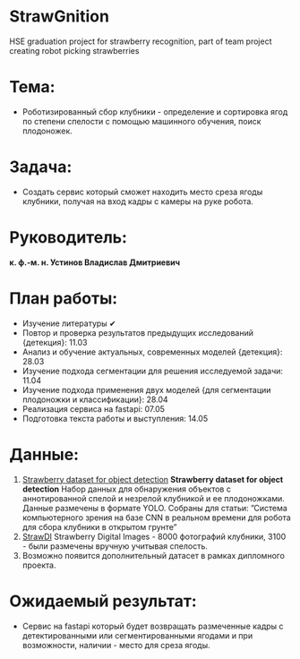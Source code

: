 # StrawGnition
HSE graduation project for strawberry recognition, part of team project creating robot picking strawberries
# Тема:
* Роботизированный сбор клубники - определение и сортировка ягод по степени спелости с помощью машинного обучения, поиск плодоножек.
# Задача:
* Создать сервис который сможет находить место среза ягоды клубники, получая на вход кадры с камеры на руке робота.
# Руководитель:
**к. ф.-м. н. Устинов Владислав Дмитриевич**
# План работы:
* Изучение литературы ✔
* Повтор и проверка результатов предыдущих исследований {детекция}: 11.03
* Анализ и обучение актуальных, современных моделей {детекция}: 28.03
* Изучение подхода сегментации для решения исследуемой задачи: 11.04
* Изучение подхода применения двух моделей {для сегментации плодоножки и классификации}: 28.04
* Реализация сервиса на fastapi: 07.05
* Подготовка текста работы и выступления: 14.05
# Данные:
1) [Strawberry dataset for object detection](https://zenodo.org/records/6126677#.ZGUS8nbMIuW)
	**Strawberry dataset for object detection**
	Набор данных для обнаружения объектов с аннотированной спелой и незрелой клубникой и ее плодоножками. Данные размечены в формате YOLO. Собраны для статьи: ”Система компьютерного зрения на базе CNN в реальном времени для робота для сбора клубники в открытом грунте”
2) [StrawDI](https://strawdi.github.io/)
	Strawberry Digital Images - 8000 фотографий клубники,
	3100 - были размечены вручную учитывая спелость.
3) Возможно появится дополнительный датасет в рамках дипломного проекта.
# Ожидаемый результат:	
* Сервис на fastapi который будет возвращать размеченные кадры с детектированными или сегментированными ягодами и при возможности, наличии - место для среза ягоды.
